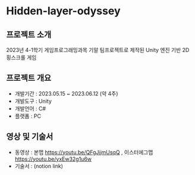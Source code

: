 # Hidden-layer-odyssey

## 프로젝트 소개
2023년 4-1학기 게임프로그래밍과목 기말 팀프로젝트로 제작된 Unity 엔진 기반 2D 횡스크롤 게임

## 프로젝트 개요
- 개발기간 : 2023.05.15 ~ 2023.06.12 (약 4주)
- 개발도구 : Unity
- 개발언어 : C#
- 플랫폼 : PC


## 영상 및 기술서
- 동영상 : 본맵 https://youtu.be/QFgJjjmUsqQ , 이스터에그맵 https://youtu.be/yxEw32g1u6w
- 기술서 : (notion link)
